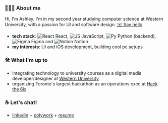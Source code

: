 ### 👩🏽‍💻 About me
Hi, I'm Ashley. I'm in my second year studying computer science at Western University, with a passion for UI and software design. [✉️ Say hello](mailto:aoyewol2@uwo.ca)
- **tech stack**: ![React](https://img.icons8.com/color/16/react-native.png) React, ![JS](https://img.icons8.com/color/16/javascript--v2.png) JavaScript, ![Py](https://img.icons8.com/color/16/python--v1.png) Python (backend), ![Figma](https://img.icons8.com/fluency/16/figma.png) Figma and ![Notion](https://img.icons8.com/doodle/16/notion.png) Notion
- **my interests**: UI and iOS development, building cool pc setups

### 🛠️ What I'm up to
- integrating technology to university courses as a digital media developer/designer at [Western University](https://itrc.uwo.ca/)
- organizing Toronto's largest hackathon as an operations exec at [Hack the 6ix](https://hackthe6ix.com/)

### ☕ Let's chat!
- [linkedin](https://www.linkedin.com/in/aoyewol2/) + [polywork](https://www.polywork.com/aoyewol2) + [resume](https://ashleyoyewole.dev/static/media/AshleyOyewole_Resume.910e17bde438314ac578.pdf)
